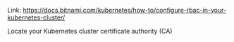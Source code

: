 Link:
https://docs.bitnami.com/kubernetes/how-to/configure-rbac-in-your-kubernetes-cluster/
<br/>

Locate your Kubernetes cluster certificate authority (CA)

